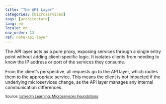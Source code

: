 ```yaml
---
title: "The API Layer"
categories: [microservices]
tags: [architecture]
lang: en
locale: en
nav_order: 13
ref: note-api-layer
---
```

The API layer acts as a pure proxy, exposing services through a single entry point without adding client-specific logic. It isolates clients from needing to know the IP address or port of the services they consume.

From the client’s perspective, all requests go to the API layer, which routes them to the appropriate service. This means the client is not impacted if the underlying microservices change, as the API layer manages any internal communication differences.

<small> Source: [LinkedIn Learning: Microservices Foundations](https://www.linkedin.com/learning/microservices-foundations-23469069?contextUrn=urn%3Ali%3AlyndaLearningPath%3A645bcd56498e6459e79b3c71&u=57075649)</small>